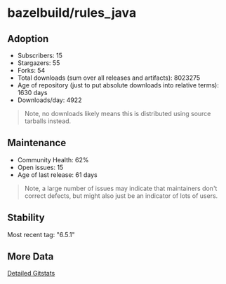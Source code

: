 # bazelbuild/rules_java

## Adoption

- Subscribers: 15
- Stargazers: 55
- Forks: 54
- Total downloads (sum over all releases and artifacts): 8023275
- Age of repository (just to put absolute downloads into relative terms): 1630 days
- Downloads/day: 4922

> Note, no downloads likely means this is distributed using source tarballs instead.

## Maintenance

- Community Health: 62%
- Open issues: 15
- Age of last release: 61 days

> Note, a large number of issues may indicate that maintainers don't correct defects, but might also
> just be an indicator of lots of users.

## Stability

Most recent tag: "6.5.1"

## More Data

[Detailed Gitstats](/bazel-catalog/gitstats/bazelbuild/rules_java)

